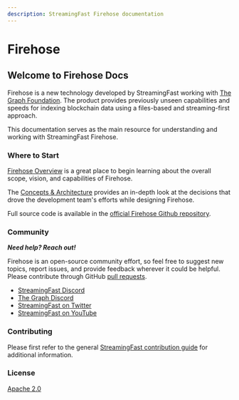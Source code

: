 ```yaml
---
description: StreamingFast Firehose documentation
---
```


# Firehose

## Welcome to Firehose Docs

Firehose is a new technology developed by StreamingFast working with [The Graph Foundation](https://thegraph.com/). The product provides previously unseen capabilities and speeds for indexing blockchain data using a files-based and streaming-first approach.

This documentation serves as the main resource for understanding and working with StreamingFast Firehose.

### Where to Start

[Firehose Overview](./intro/firehose-overview.md) is a great place to begin learning about the overall scope, vision, and capabilities of Firehose.

The [Concepts & Architecture](./architecture/components/README.md) provides an in-depth look at the decisions that drove the development team's efforts while designing Firehose.

Full source code is available in the [official Firehose Github repository](https://github.com/streamingfast/firehose).

### Community

_**Need help? Reach out!**_

Firehose is an open-source community effort, so feel free to suggest new topics, report issues, and provide feedback wherever it could be helpful. Please contribute through GitHub [pull requests](https://docs.github.com/en/pull-requests/collaborating-with-pull-requests/proposing-changes-to-your-work-with-pull-requests/about-pull-requests).

* [StreamingFast Discord](https://discord.gg/mYPcRAzeVN)
* [The Graph Discord](https://discord.gg/vtvv7FP)
* [StreamingFast on Twitter](https://twitter.com/streamingfastio)
* [StreamingFast on YouTube](https://www.youtube.com/c/streamingfast)

### Contributing

Please first refer to the general [StreamingFast contribution guide](https://github.com/streamingfast/streamingfast/blob/master/CONTRIBUTING.md) for additional information.

### License

[Apache 2.0](LICENSE/)
